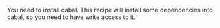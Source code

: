 You need to install cabal. This recipe will install some dependencies into
cabal, so you need to have write access to it.
